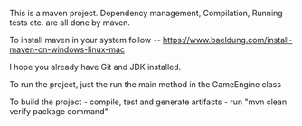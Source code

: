 This is a maven project. Dependency management, Compilation, Running tests etc. are all done by maven.

To install maven in your system follow -- https://www.baeldung.com/install-maven-on-windows-linux-mac

I hope you already have Git and JDK installed.

To run the project, just the run the main method in the GameEngine class

To build the project - compile, test and generate artifacts - run "mvn clean verify package command"